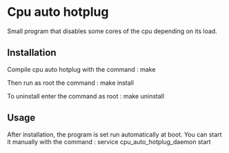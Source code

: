 Cpu auto hotplug
================

Small program that disables some cores of the cpu depending on its load.


Installation
------------

Compile cpu auto hotplug with the command :
		make

Then run as root the command :
		make install

To uninstall enter the command as root :
		make uninstall


Usage
-----

After installation, the program is set run automatically at boot. You can start it manually with the command :
		service cpu_auto_hotplug_daemon start
